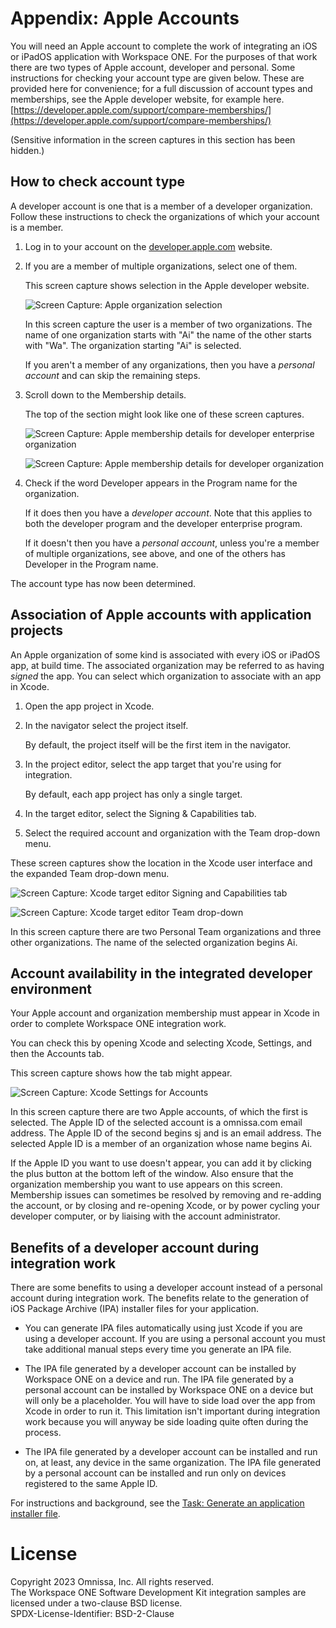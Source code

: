 # Appendix: Apple Accounts
You will need an Apple account to complete the work of integrating an iOS or
iPadOS application with Workspace ONE. For the purposes of that work there are
two types of Apple account, developer and personal. Some instructions for
checking your account type are given below. These are provided here for
convenience; for a full discussion of account types and memberships, see the
Apple developer website, for example here.  
[https://developer.apple.com/support/compare-memberships/](https://developer.apple.com/support/compare-memberships/)

(Sensitive information in the screen captures in this section has been hidden.)

## How to check account type
A developer account is one that is a member of a developer organization. Follow
these instructions to check the organizations of which your account is a member.

1.  Log in to your account on the
    [developer.apple.com](https://developer.apple.com) website.

2.  If you are a member of multiple organizations, select one of them.

    This screen capture shows selection in the Apple developer website.

    ![**Screen Capture:** Apple organization selection](Screen_AppleAccount.png)

    In this screen capture the user is a member of two organizations. The name of one
    organization starts with "Ai" the name of the other starts with "Wa". The organization
    starting "Ai" is selected.

    If you aren't a member of any organizations, then you have a
    *personal account* and can skip the remaining steps.

3.  Scroll down to the Membership details.

    The top of the section might look like one of these screen captures.

    <p class="side-by-side" />

    ![**Screen Capture:** Apple membership details for developer enterprise organization](Screen_AppleMembershipDetails_Enterprise.png)

    ![**Screen Capture:** Apple membership details for developer organization](Screen_AppleMembershipDetails_Developer.png)

    <p/>

4.  Check if the word Developer appears in the Program name for the
    organization.

    If it does then you have a *developer account*. Note that this applies to
    both the developer program and the developer enterprise program.
    
    If it doesn't then you have a *personal account*, unless you're a member of
    multiple organizations, see above, and one of the others has Developer in
    the Program name.

The account type has now been determined.

## Association of Apple accounts with application projects
An Apple organization of some kind is associated with every iOS or iPadOS app,
at build time. The associated organization may be referred to as having *signed*
the app. You can select which organization to associate with an app in Xcode.

<p class="compress-vertical" />

1.  Open the app project in Xcode.

2.  In the navigator select the project itself.

    By default, the project itself will be the first item in the navigator.

3.  In the project editor, select the app target that you're using for
    integration.

    By default, each app project has only a single target.

4.  In the target editor, select the Signing & Capabilities tab.

5.  Select the required account and organization with the Team drop-down
    menu.

These screen captures show the location in the Xcode user interface and the
expanded Team drop-down menu.

![**Screen Capture:** Xcode target editor Signing and Capabilities tab](Screen_XcodeSigningAndCapabilities.png)

![**Screen Capture:** Xcode target editor Team drop-down](Screen_XcodeTargetTeam.png)

In this screen capture there are two Personal Team organizations and three other
organizations. The name of the selected organization begins Ai.

## Account availability in the integrated developer environment
Your Apple account and organization membership must appear in Xcode in order to
complete Workspace ONE integration work.

You can check this by opening Xcode and selecting Xcode, Settings, and then
the Accounts tab.

This screen capture shows how the tab might appear.

![**Screen Capture:** Xcode Settings for Accounts](Screen_XcodeAccounts.png)

In this screen capture there are two Apple accounts, of which the first is
selected. The Apple ID of the selected account is a omnissa.com email
address. The Apple ID of the second begins sj and is an email address. The
selected Apple ID is a member of an organization whose name begins Ai.

If the Apple ID you want to use doesn't appear, you can add it by clicking
the plus button at the bottom left of the window. Also ensure that the
organization membership you want to use appears on this screen. Membership
issues can sometimes be resolved by removing and re-adding the account, or
by closing and re-opening Xcode, or by power cycling your developer
computer, or by liaising with the account administrator.

## Benefits of a developer account during integration work
There are some benefits to using a developer account instead of a personal
account during integration work. The benefits relate to the generation of iOS
Package Archive (IPA) installer files for your application.

-   You can generate IPA files automatically using just Xcode if you are using a
    developer account. If you are using a personal account you must take
    additional manual steps every time you generate an IPA file.

-   The IPA file generated by a developer account can be installed by Workspace
    ONE on a device and run. The IPA file generated by a personal account can be
    installed by Workspace ONE on a device but will only be a placeholder. You
    will have to side load over the app from Xcode in order to run it. This
    limitation isn't important during integration work because you will anyway
    be side loading quite often during the process.

-   The IPA file generated by a developer account can be installed and run on,
    at least, any device in the same organization. The IPA file generated by a
    personal account can be installed and run only on devices registered to the
    same Apple ID.

For instructions and background, see the
[Task: Generate an application installer file](../04Task_Generate-an-application-installer-file/readme.md).

# License
Copyright 2023 Omnissa, Inc. All rights reserved.  
The Workspace ONE Software Development Kit integration samples are licensed
under a two-clause BSD license.  
SPDX-License-Identifier: BSD-2-Clause